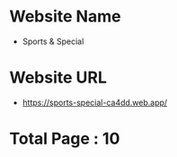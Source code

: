 # Website Name
- Sports & Special
# Website URL
* https://sports-special-ca4dd.web.app/

# Total Page : 10
